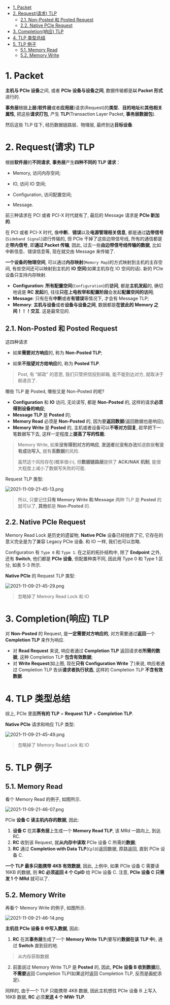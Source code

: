 
<!-- @import "[TOC]" {cmd="toc" depthFrom=1 depthTo=6 orderedList=false} -->

<!-- code_chunk_output -->

- [1. Packet](#1-packet)
- [2. Request(请求) TLP](#2-request请求-tlp)
  - [2.1. Non-Posted 和 Posted Request](#21-non-posted-和-posted-request)
  - [2.2. Native PCIe Request](#22-native-pcie-request)
- [3. Completion(响应) TLP](#3-completion响应-tlp)
- [4. TLP 类型总结](#4-tlp-类型总结)
- [5. TLP 例子](#5-tlp-例子)
  - [5.1. Memory Read](#51-memory-read)
  - [5.2. Memory Write](#52-memory-write)

<!-- /code_chunk_output -->

# 1. Packet

**主机与 PCIe 设备**之间, 或者 **PCIe 设备与设备之间**, 数据传输都是**以 Packet 形式**进行的.

**事务层**根据**上层**(**软件层**或者**应用层**)请求(Request)的**类型**、**目的地址**和**其他相关属性**, 把这些**请求打包**, 产生 **TLP**(Transaction Layer Packet, **事务层数据包**).

然后这些 TLP 往下, 经历数据链路层、物理层, 最终到达**目标设备**.

# 2. Request(请求) TLP

根据**软件层**的**不同请求**, **事务层**产生**四种不同的 TLP 请求**：

* Memory, 访问内存空间;

* IO, 访问 IO 空间;

* Configuration, 访问配置空间;

* Message.

前三种请求在 PCI 或者 PCI-X 时代就有了, 最后的 Message 请求是 **PCIe 新加的**.

在 PCI 或者 PCI-X 时代, 像**中断**、**错误**以及**电源管理相关信息**, 都是通过**边带信号**(`Sideband Signal`)进行传输的, 但 PCIe 干掉了这些边带信号线, 所有的通信都是走**带内信号**, 即**通过 Packet 传输**, 因此, 过去一些**由边带信号线传输的数据**, 比如中断信息、错误信息等, 现在就交由 Message 来传输了.

**一个设备的物理空间**, 可以通过**内存映射**(`Memory Map`)的方式映射到主机的主存空间, 有些空间还可以映射到主机的 **IO 空间**(如果主机存在 IO 空间的话). 新的 PCIe 设备只支持内存映射.

* **Configuration**: **所有配置空间**(`Configuration`)的**访问**, 都是**主机发起**的, 确切地说是 **RC 发起**的, 往往**只在上电枚举和配置阶段**会发起**配置空间的访问**;
* **Message**: 只有在有**中断**或者**有错误**等情况下, 才会有 Message TLP;
* **Memory**: **主机与设备**或者**设备与设备之间**, 数据都是**在彼此的 Memory 之间！！！交互**. 这是最常见的.

## 2.1. Non-Posted 和 Posted Request

这四种请求

* 如果**需要对方响应**的, 称为 **Non-Posted TLP**;

* 如果**不指望对方给响应**的, 称为 **Posted TLP**.

> Post, 有 “邮政” 的意思, 我们只管把信投到邮箱, 能不能到达对方, 就取决于邮递员了.

哪些 TLP 是 Posted, 哪些又是 Non-Posted 的呢?

* **Configuration** 和 **IO** 访问, 无论读写, 都是 **Non-Posted** 的, 这样的请求**必须得到设备的响应**;
* **Message TLP** 是 **Posted** 的;
* **Memory Read** 必须是 **Non-Posted** 的, 因为要**返回数据**(返回数据也是响应);
* **Memory Write** 是 **Posted** 的, 主机或者设备可以**不等对方回复**, 趁早把下一笔数据写下去, 这样一定程度上**提高了写的性能**.
> Memory Write, 如果**没有得到对方的响应**, **发送者**就**没有办法**知道数据**有没有成功写入**, 就有**丢数据**的风险.
>
> 虽然这个风险存在(概率很小), 但**数据链路层**提供了 **ACK/NAK 机制**, 能很大程度上减小了数据写失败的可能.

Request TLP 类型:

![2021-11-09-21-45-13.png](./images/2021-11-09-21-45-13.png)

> 所以, 只要记住**只有 Memory Write 和 Message** 两种 TLP 是 **Posted** 的就可以了, **其他**都是 **Non-Posted** 的.

## 2.2. Native PCIe Request

Memory Read Lock 是历史的遗留物, **Native PCIe** 设备已经抛弃了它, 它存在的意义完全是为了兼容 Legacy PCIe 设备. 和 IO 一样, 我们也可以忽略.

Configuration 有 `Type 0` 和 `Type 1`. 在之前的拓扑结构中, 除了 **Endpoint** 之外, 还有 **Switch**, 他们都是 **PCIe 设备**, 但配置种类不同, 因此用 Type 0 和 Type 1 区分, 如表 5-3 所示.

**Native PCIe** 的 Request TLP 类型:

![2021-11-09-21-45-29.png](./images/2021-11-09-21-45-29.png)

> 忽略掉了 Memory Read Lock 和 IO

# 3. Completion(响应) TLP

对 **Non-Posted** 的 Request, 是**一定需要对方响应的**, 对方需要通过**返回**一个 **Completion TLP** 来作为响应.
* 对 **Read Request** 来说, 响应者通过 **Completion TLP** 返回请求者**所需的数据**, 这种 Completion TLP **包含有效数据**;
* 对 **Write Request**(如上图, 现在**只有 Configuration Write** 了)来说, 响应者通过 Completion TLP 告诉**请求者执行状态**, 这样的 Completion TLP **不含有效数据**.

# 4. TLP 类型总结

综上, PCIe 里面**所有的 TLP** = **Request TLP** + **Completion TLP**.

**Native PCIe** 请求和响应 TLP 类型:

![2021-11-09-21-45-49.png](./images/2021-11-09-21-45-49.png)

> 忽略掉了 Memory Read Lock 和 IO

# 5. TLP 例子

## 5.1. Memory Read

看个 Memory Read 的例子, 如图所示.

![2021-11-09-21-46-07.png](./images/2021-11-09-21-46-07.png)

PCIe **设备 C 读主机内存的数据**, 因此:

1. **设备 C** 在其**事务层**上生成一个 **Memory Read TLP**, 该 MRd 一路向上, 到达 RC.
2. **RC** 收到该 Request, 就**从内存中读取** PCIe 设备 C 所需的**数据**;
3. **RC** 通过 **Completion with Data TLP**(`CplD`)返回数据, 原路返回, 直到 PCIe 设备 C.

**一个 TLP 最多只能携带 4KB 有效数据**, 因此, 上例中, 如果 PCIe 设备 C 需要读 16KB 的数据, 则 **RC 必须返回 4 个 CplD** 给 PCIe 设备 C. 注意, **PCIe 设备 C 只需发 1 个 MRd** 就可以了.

## 5.2. Memory Write

再看个 Memory Write 的例子, 如图所示.

![2021-11-09-21-46-14.png](./images/2021-11-09-21-46-14.png)

**主机往 PCIe 设备 B 中写入数据**, 因此:

1. **RC** 在其**事务层**生成了一个 **Memory Write TLP**(要写的**数据在该 TLP 中**), 通过 **Switch** 直到目的地.
> 从内存获取数据
2. 前面说过 Memory Write TLP 是 **Posted** 的, 因此, **PCIe 设备 B 收到数据**后, **不需要**返回 Completion TLP(如果这时返回 Completion TLP, 反而是画蛇添足).

同样的, 由于一个 TLP 只能携带 4KB 数据, 因此主机想往 PCIe 设备 B 上写入 16KB 数据, **RC** 必须**发送 4 个 MWr TLP**.